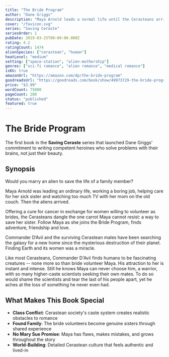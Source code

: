 ```yaml
---
title: "The Bride Program"
author: "Dane Griggs"
description: "Maya Arnold leads a normal life until the Cerasteans arrive offering a cure for cancer in exchange for human brides. To save her sister, Maya volunteers for the Bride Program and finds adventure, friendship, and unexpected love with Commander D'Avii."
cover: "/favicon.svg"
series: "Saving Ceraste"
seriesOrder: 1
pubDate: 2019-03-25T00:00:00.000Z
rating: 4.2
ratingCount: 1474
alienSpecies: ["cerastean", "human"]
heatLevel: "medium"
setting: ["space-station", "alien-mothership"]
genres: ["sci-fi romance", "alien romance", "medical romance"]
isKU: true
amazonUrl: "https://amazon.com/dp/the-bride-program"
goodreadsUrl: "https://goodreads.com/book/show/49973729-the-bride-program"
price: "$3.99"
wordCount: 75000
pageCount: 280
status: "published"
featured: true
---
```


# The Bride Program

The first book in the **Saving Ceraste** series that launched Dane Griggs' commitment to writing competent heroines who solve problems with their brains, not just their beauty.

## Synopsis

Would you marry an alien to save the life of a family member?

Maya Arnold was leading an ordinary life, working a boring job, helping care for her sick sister and watching too much TV with her mom on the old couch. Then the aliens arrived.

Offering a cure for cancer in exchange for women willing to volunteer as brides, the Cerasteans dangle the one carrot Maya cannot resist: a way to save her sister. Follow Maya as she joins the Bride Program, finds adventure, friendship and love.

Commander D’Avii and the surviving Cerastean males have been searching the galaxy for a new home since the mysterious destruction of their planet. Finding Earth and its women was a miracle.

Like most Cerasteans, Commander D'Avii finds humans to be fascinating creatures -- none more so than bride volunteer Maya. His attraction to her is instant and intense. Still he knows Maya can never choose him, a warrior, with so many higher-caste scientists seeking their own mates. To do so would shame the scientists and tear the last of his people apart, yet he aches at the loss of something he never even had.

## What Makes This Book Special

- **Class Conflict**: Cerastean society's caste system creates realistic obstacles to romance
- **Found Family**: The bride volunteers become genuine sisters through shared experience
- **No Mary Sue Promise**: Maya has flaws, makes mistakes, and grows throughout the story
- **World-Building**: Detailed Cerastean culture that feels authentic and lived-in